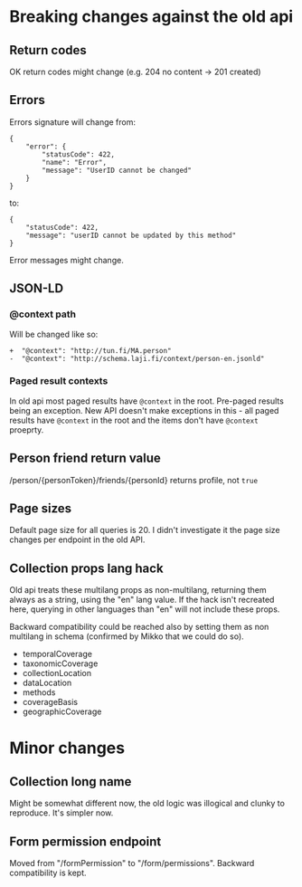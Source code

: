 # Breaking changes against the old api

## Return codes

OK return codes might change (e.g. 204 no content -> 201 created)

## Errors

Errors signature will change from:

```
{
	"error": {
		"statusCode": 422,
		"name": "Error",
		"message": "UserID cannot be changed"
	}
}
```

to: 

```
{
	"statusCode": 422,
	"message": "userID cannot be updated by this method"
}
```

Error messages might change.

## JSON-LD

###  @context path

Will be changed like so:

```
+  "@context": "http://tun.fi/MA.person"
-  "@context": "http://schema.laji.fi/context/person-en.jsonld"
```

### Paged result contexts

In old api most paged results have `@context` in the root. Pre-paged results being an exception. New API doesn't make exceptions in this - all paged results have `@context` in the root and the items don't have `@context` proeprty.

## Person friend return value

/person/{personToken}/friends/{personId} returns profile, not `true`

## Page sizes

Default page size for all queries is 20. I didn't investigate it the page size changes per endpoint in the old API.

## Collection props lang hack

Old api treats these multilang props as non-multilang, returning them always as a string, using the "en" lang value. If the hack isn't recreated here, querying in other languages than "en" will not include these props.

Backward compatibility could be reached also by setting them as non multilang in schema (confirmed by Mikko that we could do so).

* temporalCoverage
* taxonomicCoverage
* collectionLocation
* dataLocation
* methods
* coverageBasis
* geographicCoverage

# Minor changes

## Collection long name

Might be somewhat different now, the old logic was illogical and clunky to reproduce. It's simpler now.

## Form permission endpoint

Moved from "/formPermission" to "/form/permissions". Backward compatibility is kept.
